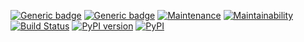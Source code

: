 [![Generic badge](https://img.shields.io/badge/artificial-intelligen-green.svg)](https://en.wikipedia.org/wiki/Artificial_intelligence)
[![Generic badge](https://img.shields.io/badge/project-documentation-green.svg)](https://intelora.github.io/)
[![Maintenance](https://img.shields.io/badge/maintained-yes-green.svg)](https://gitHub.com/intelora/core/graphs/commit-activity)
[![Maintainability](https://api.codeclimate.com/v1/badges/156f512bb05ff81433dd/maintainability)](https://codeclimate.com/github/intelora/core/maintainability)
[![Build Status](https://travis-ci.org/intelora/core.svg?branch=master)](https://travis-ci.org/intelora/core)
[![PyPI version](https://badge.fury.io/py/intelora.svg)](https://badge.fury.io/py/intelora)
[![PyPI](https://img.shields.io/pypi/pyversions/intelora.svg)](https://pypi.python.org/pypi/intelora/)
